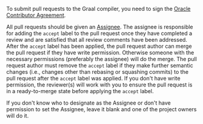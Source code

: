 To submit pull requests to the Graal compiler, you need to sign the [Oracle
Contributor Agreement][1].

All pull requests should be given an [Assignee][2]. The assignee is responsible
for adding the `accept` label to the pull request once they have completed a
review and are satisfied that all review comments have been addressed. After the
`accept` label has been applied, the pull request author can merge the pull
request if they have write permission. Otherwise someone with the necessary
permissions (preferably the assignee) will do the merge. The pull request author
must remove the `accept` label if they make further semantic changes (i.e.,
changes other than rebasing or squashing commits) to the pull request after the
`accept` label was applied. If you don't have write permission, the reviewer(s)
will work with you to ensure the pull request is in a ready-to-merge state
before applying the `accept` label.

If you don't know who to designate as the Assignee or don't have permission
to set the Assignee, leave it blank and one of the project owners will do it.

[1]: http://www.oracle.com/technetwork/community/oca-486395.html
[2]: https://help.github.com/articles/assigning-issues-and-pull-requests-to-other-github-users/
